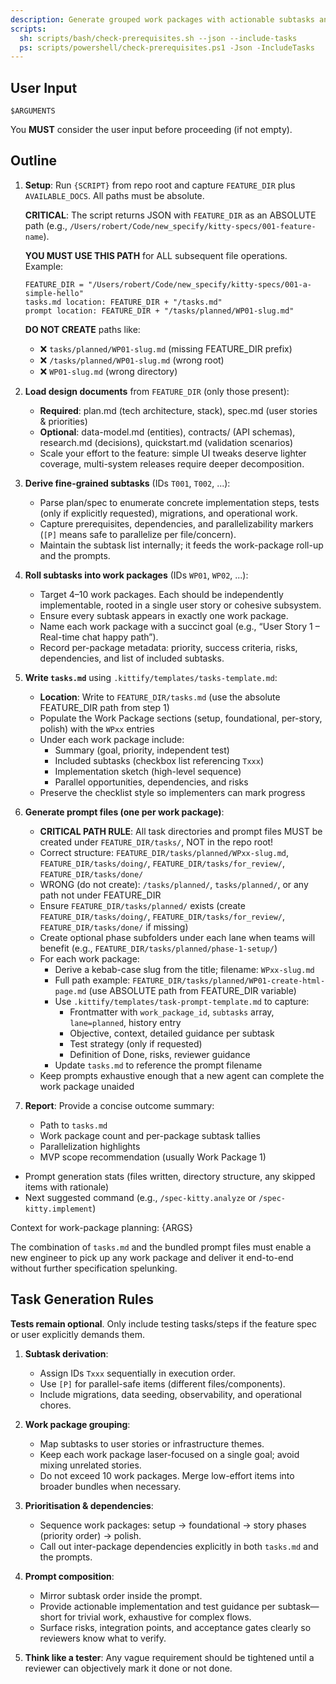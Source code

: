 ```yaml
---
description: Generate grouped work packages with actionable subtasks and matching prompt files for the feature in one pass.
scripts:
  sh: scripts/bash/check-prerequisites.sh --json --include-tasks
  ps: scripts/powershell/check-prerequisites.ps1 -Json -IncludeTasks
---
```


## User Input

```text
$ARGUMENTS
```

You **MUST** consider the user input before proceeding (if not empty).

## Outline

1. **Setup**: Run `{SCRIPT}` from repo root and capture `FEATURE_DIR` plus `AVAILABLE_DOCS`. All paths must be absolute.

   **CRITICAL**: The script returns JSON with `FEATURE_DIR` as an ABSOLUTE path (e.g., `/Users/robert/Code/new_specify/kitty-specs/001-feature-name`).

   **YOU MUST USE THIS PATH** for ALL subsequent file operations. Example:
   ```
   FEATURE_DIR = "/Users/robert/Code/new_specify/kitty-specs/001-a-simple-hello"
   tasks.md location: FEATURE_DIR + "/tasks.md"
   prompt location: FEATURE_DIR + "/tasks/planned/WP01-slug.md"
   ```

   **DO NOT CREATE** paths like:
   - ❌ `tasks/planned/WP01-slug.md` (missing FEATURE_DIR prefix)
   - ❌ `/tasks/planned/WP01-slug.md` (wrong root)
   - ❌ `WP01-slug.md` (wrong directory)

2. **Load design documents** from `FEATURE_DIR` (only those present):
   - **Required**: plan.md (tech architecture, stack), spec.md (user stories & priorities)
   - **Optional**: data-model.md (entities), contracts/ (API schemas), research.md (decisions), quickstart.md (validation scenarios)
   - Scale your effort to the feature: simple UI tweaks deserve lighter coverage, multi-system releases require deeper decomposition.

3. **Derive fine-grained subtasks** (IDs `T001`, `T002`, ...):
   - Parse plan/spec to enumerate concrete implementation steps, tests (only if explicitly requested), migrations, and operational work.
   - Capture prerequisites, dependencies, and parallelizability markers (`[P]` means safe to parallelize per file/concern).
   - Maintain the subtask list internally; it feeds the work-package roll-up and the prompts.

4. **Roll subtasks into work packages** (IDs `WP01`, `WP02`, ...):
   - Target 4–10 work packages. Each should be independently implementable, rooted in a single user story or cohesive subsystem.
   - Ensure every subtask appears in exactly one work package.
   - Name each work package with a succinct goal (e.g., “User Story 1 – Real-time chat happy path”).
   - Record per-package metadata: priority, success criteria, risks, dependencies, and list of included subtasks.

5. **Write `tasks.md`** using `.kittify/templates/tasks-template.md`:
   - **Location**: Write to `FEATURE_DIR/tasks.md` (use the absolute FEATURE_DIR path from step 1)
   - Populate the Work Package sections (setup, foundational, per-story, polish) with the `WPxx` entries
   - Under each work package include:
     - Summary (goal, priority, independent test)
     - Included subtasks (checkbox list referencing `Txxx`)
     - Implementation sketch (high-level sequence)
     - Parallel opportunities, dependencies, and risks
   - Preserve the checklist style so implementers can mark progress

6. **Generate prompt files (one per work package)**:
   - **CRITICAL PATH RULE**: All task directories and prompt files MUST be created under `FEATURE_DIR/tasks/`, NOT in the repo root!
   - Correct structure: `FEATURE_DIR/tasks/planned/WPxx-slug.md`, `FEATURE_DIR/tasks/doing/`, `FEATURE_DIR/tasks/for_review/`, `FEATURE_DIR/tasks/done/`
   - WRONG (do not create): `/tasks/planned/`, `tasks/planned/`, or any path not under FEATURE_DIR
   - Ensure `FEATURE_DIR/tasks/planned/` exists (create `FEATURE_DIR/tasks/doing/`, `FEATURE_DIR/tasks/for_review/`, `FEATURE_DIR/tasks/done/` if missing)
   - Create optional phase subfolders under each lane when teams will benefit (e.g., `FEATURE_DIR/tasks/planned/phase-1-setup/`)
   - For each work package:
     - Derive a kebab-case slug from the title; filename: `WPxx-slug.md`
     - Full path example: `FEATURE_DIR/tasks/planned/WP01-create-html-page.md` (use ABSOLUTE path from FEATURE_DIR variable)
     - Use `.kittify/templates/task-prompt-template.md` to capture:
       - Frontmatter with `work_package_id`, `subtasks` array, `lane=planned`, history entry
       - Objective, context, detailed guidance per subtask
       - Test strategy (only if requested)
       - Definition of Done, risks, reviewer guidance
     - Update `tasks.md` to reference the prompt filename
   - Keep prompts exhaustive enough that a new agent can complete the work package unaided

7. **Report**: Provide a concise outcome summary:
   - Path to `tasks.md`
   - Work package count and per-package subtask tallies
   - Parallelization highlights
   - MVP scope recommendation (usually Work Package 1)
  - Prompt generation stats (files written, directory structure, any skipped items with rationale)
   - Next suggested command (e.g., `/spec-kitty.analyze` or `/spec-kitty.implement`)

Context for work-package planning: {ARGS}

The combination of `tasks.md` and the bundled prompt files must enable a new engineer to pick up any work package and deliver it end-to-end without further specification spelunking.

## Task Generation Rules

**Tests remain optional**. Only include testing tasks/steps if the feature spec or user explicitly demands them.

1. **Subtask derivation**:
   - Assign IDs `Txxx` sequentially in execution order.
   - Use `[P]` for parallel-safe items (different files/components).
   - Include migrations, data seeding, observability, and operational chores.

2. **Work package grouping**:
   - Map subtasks to user stories or infrastructure themes.
   - Keep each work package laser-focused on a single goal; avoid mixing unrelated stories.
   - Do not exceed 10 work packages. Merge low-effort items into broader bundles when necessary.

3. **Prioritisation & dependencies**:
   - Sequence work packages: setup → foundational → story phases (priority order) → polish.
   - Call out inter-package dependencies explicitly in both `tasks.md` and the prompts.

4. **Prompt composition**:
   - Mirror subtask order inside the prompt.
   - Provide actionable implementation and test guidance per subtask—short for trivial work, exhaustive for complex flows.
   - Surface risks, integration points, and acceptance gates clearly so reviewers know what to verify.

5. **Think like a tester**: Any vague requirement should be tightened until a reviewer can objectively mark it done or not done.
